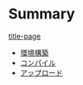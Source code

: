 # Summary

[title-page](./00-title-page.md)

- [環境構築](./01-environment-setup.md)
- [コンパイル](./02-compile.md)
- [アップロード](./03-upload.md)
